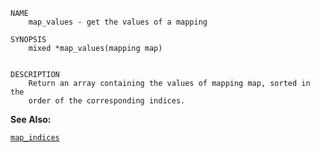 
```
NAME
	map_values - get the values of a mapping

SYNOPSIS
	mixed *map_values(mapping map)


DESCRIPTION
	Return an array containing the values of mapping map, sorted in the
	order of the corresponding indices.

```

**See Also:**

 [`map_indices`](./map_indices.md)
